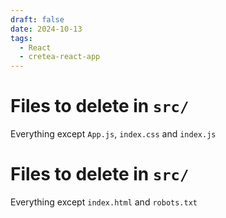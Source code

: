 ```yaml
---
draft: false 
date: 2024-10-13
tags:
  - React 
  - cretea-react-app
---
```


# Files to delete in `src/`

Everything except `App.js`, `index.css` and `index.js`

# Files to delete in `src/`

Everything except  `index.html` and `robots.txt`